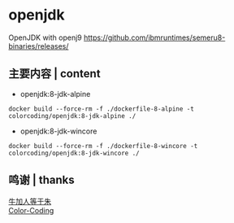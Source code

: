 # openjdk
OpenJDK with openj9
https://github.com/ibmruntimes/semeru8-binaries/releases/

## 主要内容 | content
* openjdk:8-jdk-alpine
~~~
docker build --force-rm -f ./dockerfile-8-alpine -t colorcoding/openjdk:8-jdk-alpine ./
~~~
* openjdk:8-jdk-wincore
~~~
docker build --force-rm -f ./dockerfile-8-wincore -t colorcoding/openjdk:8-jdk-wincore ./
~~~

## 鸣谢 | thanks
[牛加人等于朱](http://baike.baidu.com/view/1769.htm "NiurenZhu")<br>
[Color-Coding](http://colorcoding.org/ "咔啦工作室")<br>
